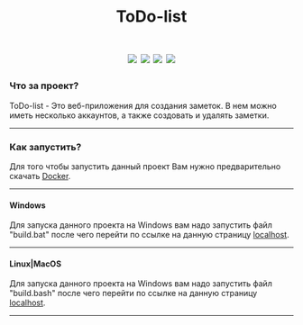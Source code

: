 <div align="center">
    <h1>ToDo-list<h1>
    <img src="https://img.shields.io/badge/Docker-24.0.2-blue?logo=Docker">
    <img src="https://img.shields.io/badge/PHP-8.3-blue?logo=php">
    <img src="https://img.shields.io/badge/Laravel-11.X-blue?logo=laravel">
    <img src="https://img.shields.io/badge/MySQL-8.0-blue?logo=mysql">
</div>

### Что за проект? 
ToDo-list - Это веб-приложения для создания заметок. В нем можно иметь несколько аккаунтов, а также создовать и удалять заметки.

___

### Как запустить?
Для того чтобы запустить данный проект Вам нужно предварительно скачать [Docker](https://www.docker.com/products/docker-desktop/).

___

#### Windows
Для запуска данного проекта на Windows вам надо запустить файл "build.bat" после чего перейти по ссылке на данную страницу [localhost](http://localhost:8080/).

___

#### Linux|MacOS
Для запуска данного проекта на Windows вам надо запустить файл "build.bash" после чего перейти по ссылке на данную страницу [localhost](http://localhost:8080/).

___

